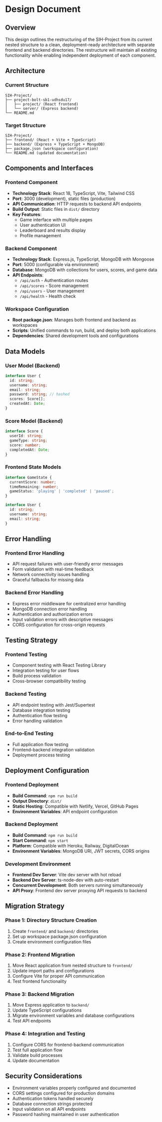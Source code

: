 # Design Document

## Overview

This design outlines the restructuring of the SIH-Project from its current nested structure to a clean, deployment-ready architecture with separate frontend and backend directories. The restructure will maintain all existing functionality while enabling independent deployment of each component.

## Architecture

### Current Structure
```
SIH-Project/
├── project-bolt-sb1-udhsdu17/
│   ├── project/ (React frontend)
│   └── server/ (Express backend)
└── README.md
```

### Target Structure
```
SIH-Project/
├── frontend/ (React + Vite + TypeScript)
├── backend/ (Express + TypeScript + MongoDB)
├── package.json (workspace configuration)
└── README.md (updated documentation)
```

## Components and Interfaces

### Frontend Component
- **Technology Stack**: React 18, TypeScript, Vite, Tailwind CSS
- **Port**: 3000 (development), static files (production)
- **API Communication**: HTTP requests to backend API endpoints
- **Build Output**: Static files in `dist/` directory
- **Key Features**:
  - Game interface with multiple pages
  - User authentication UI
  - Leaderboard and results display
  - Profile management

### Backend Component
- **Technology Stack**: Express.js, TypeScript, MongoDB with Mongoose
- **Port**: 5000 (configurable via environment)
- **Database**: MongoDB with collections for users, scores, and game data
- **API Endpoints**:
  - `/api/auth` - Authentication routes
  - `/api/scores` - Score management
  - `/api/users` - User management
  - `/api/health` - Health check

### Workspace Configuration
- **Root package.json**: Manages both frontend and backend as workspaces
- **Scripts**: Unified commands to run, build, and deploy both applications
- **Dependencies**: Shared development tools and configurations

## Data Models

### User Model (Backend)
```typescript
interface User {
  id: string;
  username: string;
  email: string;
  password: string; // hashed
  scores: Score[];
  createdAt: Date;
}
```

### Score Model (Backend)
```typescript
interface Score {
  userId: string;
  gameType: string;
  score: number;
  completedAt: Date;
}
```

### Frontend State Models
```typescript
interface GameState {
  currentScore: number;
  timeRemaining: number;
  gameStatus: 'playing' | 'completed' | 'paused';
}

interface User {
  id: string;
  username: string;
  email: string;
}
```

## Error Handling

### Frontend Error Handling
- API request failures with user-friendly error messages
- Form validation with real-time feedback
- Network connectivity issues handling
- Graceful fallbacks for missing data

### Backend Error Handling
- Express error middleware for centralized error handling
- MongoDB connection error handling
- Authentication and authorization errors
- Input validation errors with descriptive messages
- CORS configuration for cross-origin requests

## Testing Strategy

### Frontend Testing
- Component testing with React Testing Library
- Integration testing for user flows
- Build process validation
- Cross-browser compatibility testing

### Backend Testing
- API endpoint testing with Jest/Supertest
- Database integration testing
- Authentication flow testing
- Error handling validation

### End-to-End Testing
- Full application flow testing
- Frontend-backend integration validation
- Deployment process testing

## Deployment Configuration

### Frontend Deployment
- **Build Command**: `npm run build`
- **Output Directory**: `dist/`
- **Static Hosting**: Compatible with Netlify, Vercel, GitHub Pages
- **Environment Variables**: API endpoint configuration

### Backend Deployment
- **Build Command**: `npm run build`
- **Start Command**: `npm start`
- **Platform**: Compatible with Heroku, Railway, DigitalOcean
- **Environment Variables**: MongoDB URI, JWT secrets, CORS origins

### Development Environment
- **Frontend Dev Server**: Vite dev server with hot reload
- **Backend Dev Server**: ts-node-dev with auto-restart
- **Concurrent Development**: Both servers running simultaneously
- **API Proxy**: Frontend dev server proxying API requests to backend

## Migration Strategy

### Phase 1: Directory Structure Creation
1. Create `frontend/` and `backend/` directories
2. Set up workspace package.json configuration
3. Create environment configuration files

### Phase 2: Frontend Migration
1. Move React application from nested structure to `frontend/`
2. Update import paths and configurations
3. Configure Vite for proper API communication
4. Test frontend functionality

### Phase 3: Backend Migration
1. Move Express application to `backend/`
2. Update TypeScript configurations
3. Migrate environment variables and database configurations
4. Test API endpoints

### Phase 4: Integration and Testing
1. Configure CORS for frontend-backend communication
2. Test full application flow
3. Validate build processes
4. Update documentation

## Security Considerations

- Environment variables properly configured and documented
- CORS settings configured for production domains
- Authentication tokens handled securely
- Database connection strings protected
- Input validation on all API endpoints
- Password hashing maintained in user authentication